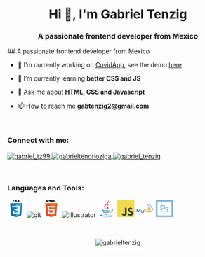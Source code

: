 <h1 align="center">Hi 👋, I'm Gabriel Tenzig</h1>
<h3 align="center">A passionate frontend developer from Mexico</h3>
## A passionate frontend developer from Mexico
<br>

- 🔭 I’m currently working on [CovidApp](https://github.com/GabrielTenZig/ProyectCovid), see the demo [here](https://gabrieltenzig.github.io/ProyectCovid)

- 🌱 I’m currently learning **better CSS and JS**

- 💬 Ask me about **HTML, CSS and Javascript**

- 📫 How to reach me **gabtenzig2@gmail.com**

<br>
<h3 align="left">Connect with me:</h3>
<p align="left">
  <a href="https://twitter.com/gabriel_tz99" target="_blank">
    <img align="center" src="https://raw.githubusercontent.com/rahuldkjain/github-profile-readme-generator/master/src/images/icons/Social/twitter.svg" alt="gabriel_tz99" height="30" width="40" />
  </a>
  <a href="https://linkedin.com/in/gabrieltenorioziga" target="_blank">
    <img align="center" src="https://raw.githubusercontent.com/rahuldkjain/github-profile-readme-generator/master/src/images/icons/Social/linked-in-alt.svg" alt="gabrieltenorioziga" height="30" width="40" />
  </a>
  <a href="https://instagram.com/gabriel_tenzig" target="_blank">
    <img align="center" src="https://raw.githubusercontent.com/rahuldkjain/github-profile-readme-generator/master/src/images/icons/Social/instagram.svg" alt="gabriel_tenzig" height="30" width="40" />
  </a>
</p>

<br>
<h3 align="left">Languages and Tools:</h3>
<p align="left"> 
  <img src="https://raw.githubusercontent.com/devicons/devicon/master/icons/css3/css3-original-wordmark.svg" alt="css3" width="40" height="40"/>
  <img src="https://www.vectorlogo.zone/logos/git-scm/git-scm-icon.svg" alt="git" width="40" height="40"/> 
  <img src="https://raw.githubusercontent.com/devicons/devicon/master/icons/html5/html5-original-wordmark.svg" alt="html5" width="40" height="40"/> 
  <img src="https://www.vectorlogo.zone/logos/adobe_illustrator/adobe_illustrator-icon.svg" alt="illustrator" width="40" height="40"/> 
  <img src="https://raw.githubusercontent.com/devicons/devicon/master/icons/java/java-original.svg" alt="java" width="40" height="40"/> 
  <img src="https://raw.githubusercontent.com/devicons/devicon/master/icons/javascript/javascript-original.svg" alt="javascript" width="40" height="40"/> 
  <img src="https://raw.githubusercontent.com/devicons/devicon/master/icons/mysql/mysql-original-wordmark.svg" alt="mysql" width="40" height="40"/> 
  <img src="https://raw.githubusercontent.com/devicons/devicon/master/icons/photoshop/photoshop-line.svg" alt="photoshop" width="40" height="40"/> 
</p>

<br>
<p align="center">
  <img align="center" src="https://github-readme-stats.vercel.app/api/top-langs?username=gabrieltenzig&show_icons=true&locale=en&layout=compact" alt="gabrieltenzig" style="box-shadow: 10px 10px 10px #fff;"/>
</p>

